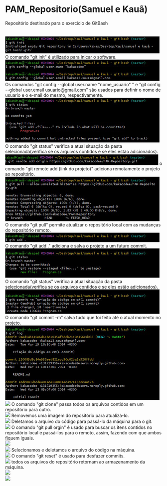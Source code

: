 # PAM_Repositorio(Samuel e Kauã)
Repositório destinado para o exercício de GitBash
<br>
<br>
<br>
<img src="ComandosPAM/Comando1.png">
<br>
O comando "git init" é utilizado para inicar o software.
<br>
<img src="ComandosPAM/Comando2.png">
<br>
Os comandos "git config --global user.name "nome_usuario" " e "git config --global user.email usuario@gmail.com" são usados para definir o nome de usuario e o e-mail do mesmo, respectivamente.
<br>
<img src="ComandosPAM/Comando3.png">
<br>
O comando "git status" verifica a atual situação da pasta selecionada(verifica se os arquivos contidos e se eles estão adicionados).
<br>
<img src="ComandosPAM/Comando4.png">
o comando "git remote add (link do projeto)" adiciona remotamente o projeto ao repositório.
<br>
<img src="ComandosPAM/Comando5.png">
O comando "git pull" permite atualizar o repositório local com as mudanças do repositório remoto.
<br>
<img src="ComandosPAM/Comando6.png">
O comando "git add ." adiciona e salva o projeto a um futuro commit.
<br>
<img src="ComandosPAM/Comando7.png">
O comando "git status" verifica a atual situação da pasta selecionada(verifica se os arquivos contidos e se eles estão adicionados).
<br>
<img src="ComandosPAM/Comando8.png">
O comando "git commit -m" salva tudo que foi feito até o atual momento no projeto.
<br>
<img src="ComandosPAM/Comando9.png">
<br>
<img src="ComandosPAM/Comando10.jpg">
O comando "git clone" passa todos os arquivos contidos em um repositório para outro.
<br>
<img src="ComandosPAM/Comando11.jpg">
Removemos uma imagem do repositório para atualizá-lo.
<br>
<img src="ComandosPAM/Comando12.jpg">
Deletamos o arquivo do código para passá-lo da máquina para o git.
<br>
<img src="ComandosPAM/Comando15.jpg">
O comando "git pull orgin" é usado para buscar os itens contidos no repositório local e passá-los para o remoto, assim, fazendo com que ambos fiquem iguais.
<br>
<img src="ComandosPAM/Comando13.jpg">
<br>
<img src="ComandosPAM/Comando14.jpg">
Selecionamos e deletamos o arquivo do código na máquina.
<br>
<img src="ComandosPAM/Comando16.jpg">
O comando "git reset" é usado para desfazer commits.
<br>
<img src="ComandosPAM/Comando17.jpg">
todos os arquivos do repositório retornam ao armazenamento da máquina.
<br>
<img src="ComandosPAM/Comando18.jpg">
<br>
<img src="ComandosPAM/Comando19.jpg">
